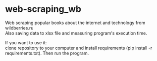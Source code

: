 # web-scraping_wb

Web scraping popular books about the internet and technology from wildberries.ru  
Also saving data to xlsx file and measuring program's execution time.  

If you want to use it:  
clone repository to your computer and install requirements (pip install -r requirements.txt). Then run the program.
